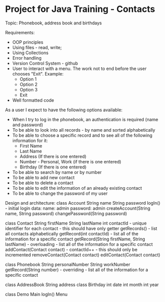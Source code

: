 # Project for Java Training - Contacts

Topic: Phonebook, address book and birthdays

Requirements:
- OOP principles
- Using files - read, write;
- Using Collections
- Error handling
- Version Control System - github
- User to interact with a menu. The work not to end before the user chooses "Exit".
Example:
  - Option 1
  - Option 2
  - Option 3
  - Exit
- Well formatted code

As a user I expect to have the following options available:
- When I try to log in the phonebook, an authentication is required (name and password)
- To be able to look into all records - by name and sorted alphabetically
- To be able to choose a specific record and to see all of the following information for it:
    - First Name
    - Last Name
    - Address (If there is one entered)
    - Number - Personal, Work (if there is one entered)
    - Birthday (If there is one entered)
- To be able to search by name or by number
- To be able to add new contact
- To be able to delete a contact
- To be able to edit the information of an already existing contact
- To be able to change the password of my user

Design and architecture:
class Account
  String name
  String password
  logIn() - initial login data: name: admin   password: admin
  createAccount(String name, String password)
  changePassword(String password)

class Contact
  String firstName
  String lastName
  int contactId - unique identifier for each contact - this should have only getter
  getRecords() - list all contacts alphabetically
  getRecord(int contactId) - list all of the information for a specific contact
  getRecord(String firstName, String lastName) - overloading - list all of the information for a specific contact
  addContact(Contact contact) - contactId++ - this should only be incremented
  removeContact(Contact contact)
  editContact(Contact contact)

  class Phonebook
    String personalNumber
    String workNumber
    getRecord(String number) - overriding - list all of the information for a specific contact

  class AddressBook
    String address
  class Birthday
    int date
    int month
    int year

class Demo
  Main
    logIn()
    Menu
